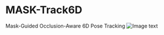 # MASK-Track6D
Mask-Guided Occlusion-Aware 6D Pose Tracking
![Image text](https://github.com/xiao-wang-han/MASK-Track6D/blob/main/7%E6%9C%8822%E6%97%A5%20(1)(1).gif)
